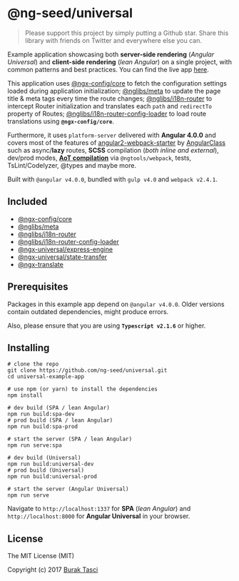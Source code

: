 # @ng-seed/universal
> Please support this project by simply putting a Github star. Share this library with friends on Twitter and everywhere else you can.

Example application showcasing both **server-side rendering** (*Angular Universal*) and **client-side rendering** (*lean Angular*) on a single project, with common patterns and best practices. You can find the live app [here](https://nglibs-universal-example-app.azurewebsites.net).

This application uses [@ngx-config/core] to fetch the configuration settings loaded during application initialization; [@nglibs/meta](https://github.com/nglibs/meta) to update the page title & meta tags every time the route changes; [@nglibs/i18n-router](https://github.com/nglibs/i18n-router) to intercept Router initialization and translates each `path` and `redirectTo` property of Routes; [@nglibs/i18n-router-config-loader](https://github.com/nglibs/i18n-router-config-loader) to load route translations using **`@ngx-config/core`**.

Furthermore, it uses `platform-server` delivered with **Angular 4.0.0** and covers most of the features of [angular2-webpack-starter](https://github.com/AngularClass/angular2-webpack-starter/) by [AngularClass](https://github.com/AngularClass) such as async/**lazy** routes, **SCSS** compilation (*both inline and external*), dev/prod modes, **[AoT compilation]** via `@ngtools/webpack`, tests, TsLint/Codelyzer, @types and maybe more.         

Built with `@angular v4.0.0`, bundled with `gulp v4.0` and `webpack v2.4.1`.

## Included

- [@ngx-config/core]
- [@nglibs/meta]
- [@nglibs/i18n-router]
- [@nglibs/i18n-router-config-loader]
- [@ngx-universal/express-engine]
- [@ngx-universal/state-transfer]
- [@ngx-translate](https://github.com/ngx-translate/core)

## Prerequisites
Packages in this example app depend on `@angular v4.0.0`. Older versions contain outdated dependencies, might produce errors.

Also, please ensure that you are using **`Typescript v2.1.6`** or higher.

## Installing

```
# clone the repo
git clone https://github.com/ng-seed/universal.git
cd universal-example-app

# use npm (or yarn) to install the dependencies
npm install

# dev build (SPA / lean Angular)
npm run build:spa-dev
# prod build (SPA / lean Angular)
npm run build:spa-prod

# start the server (SPA / lean Angular)
npm run serve:spa

# dev build (Universal)
npm run build:universal-dev
# prod build (Universal)
npm run build:universal-prod

# start the server (Angular Universal)
npm run serve
```

Navigate to `http://localhost:1337` for **SPA** (*lean Angular*) and `http://localhost:8000` for **Angular Universal** in your browser.

## License
The MIT License (MIT)

Copyright (c) 2017 [Burak Tasci]

[Burak Tasci]: http://www.buraktasci.com

[@ngx-config/core]: https://github.com/ngx-config/core
[@nglibs/meta]: https://github.com/nglibs/meta
[@nglibs/i18n-router]: https://github.com/nglibs/i18n-router
[@nglibs/i18n-router-config-loader]: https://github.com/nglibs/i18n-router-config-loader
[@ngx-universal/express-engine]: https://github.com/ngx-universal/express-engine
[@ngx-universal/state-transfer]: https://github.com/ngx-universal/state-transfer
[AoT compilation]: https://angular.io/docs/ts/latest/cookbook/aot-compiler.html
[Burak Tasci]: http://www.buraktasci.com
